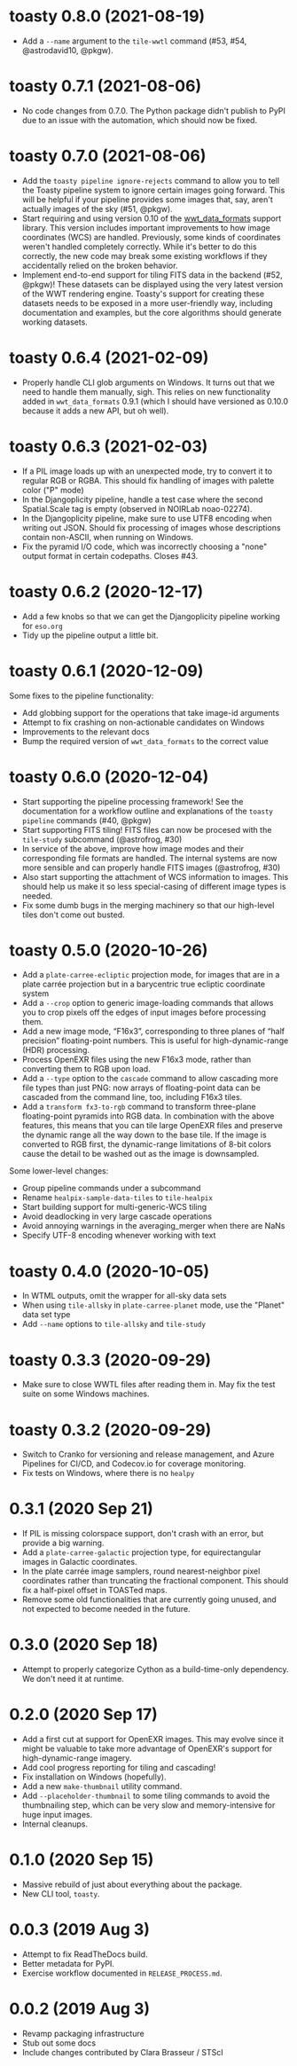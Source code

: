 # toasty 0.8.0 (2021-08-19)

- Add a `--name` argument to the `tile-wwtl` command (#53, #54, @astrodavid10,
  @pkgw).


# toasty 0.7.1 (2021-08-06)

- No code changes from 0.7.0. The Python package didn't publish to PyPI due
  to an issue with the automation, which should now be fixed.


# toasty 0.7.0 (2021-08-06)

- Add the `toasty pipeline ignore-rejects` command to allow you to tell the
  Toasty pipeline system to ignore certain images going forward. This will be
  helpful if your pipeline provides some images that, say, aren't actually
  images of the sky (#51, @pkgw).
- Start requiring and using version 0.10 of the [wwt_data_formats] support
  library. This version includes important improvements to how image coordinates
  (WCS) are handled. Previously, some kinds of coordinates weren't handled
  completely correctly. While it's better to do this correctly, the new code may
  break some existing workflows if they accidentally relied on the broken
  behavior.
- Implement end-to-end support for tiling FITS data in the backend (#52, @pkgw)!
  These datasets can be displayed using the very latest version of the WWT
  rendering engine. Toasty's support for creating these datasets needs to be
  exposed in a more user-friendly way, including documentation and examples,
  but the core algorithms should generate working datasets.

[wwt_data_formats]: https://wwt-data-formats.readthedocs.io/


# toasty 0.6.4 (2021-02-09)

- Properly handle CLI glob arguments on Windows. It turns out that we need to
  handle them manually, sigh. This relies on new functionality added in
  `wwt_data_formats` 0.9.1 (which I should have versioned as 0.10.0 because it
  adds a new API, but oh well).


# toasty 0.6.3 (2021-02-03)

- If a PIL image loads up with an unexpected mode, try to convert it to regular
  RGB or RGBA. This should fix handling of images with palette color ("P" mode)
- In the Djangoplicity pipeline, handle a test case where the second
  Spatial.Scale tag is empty (observed in NOIRLab noao-02274).
- In the Djangoplicity pipeline, make sure to use UTF8 encoding when writing out
  JSON. Should fix processing of images whose descriptions contain non-ASCII,
  when running on Windows.
- Fix the pyramid I/O code, which was incorrectly choosing a "none" output format
  in certain codepaths. Closes #43.


# toasty 0.6.2 (2020-12-17)

- Add a few knobs so that we can get the Djangoplicity pipeline working for
  `eso.org`
- Tidy up the pipeline output a little bit.


# toasty 0.6.1 (2020-12-09)

Some fixes to the pipeline functionality:

- Add globbing support for the operations that take image-id arguments
- Attempt to fix crashing on non-actionable candidates on Windows
- Improvements to the relevant docs
- Bump the required version of `wwt_data_formats` to the correct value


# toasty 0.6.0 (2020-12-04)

- Start supporting the pipeline processing framework! See the documentation for
  a workflow outline and explanations of the `toasty pipeline` commands (#40,
  @pkgw)
- Start supporting FITS tiling! FITS files can now be procesed with the
  `tile-study` subcommand (@astrofrog, #30)
- In service of the above, improve how image modes and their corresponding file
  formats are handled. The internal systems are now more sensible and can
  properly handle FITS images (@astrofrog, #30)
- Also start supporting the attachment of WCS information to images. This should
  help us make it so less special-casing of different image types is needed.
- Fix some dumb bugs in the merging machinery so that our high-level tiles
  don't come out busted.


# toasty 0.5.0 (2020-10-26)

- Add a `plate-carree-ecliptic` projection mode, for images that are in a plate
  carrée projection but in a barycentric true ecliptic coordinate system
- Add a `--crop` option to generic image-loading commands that allows you to crop
  pixels off the edges of input images before processing them.
- Add a new image mode, “F16x3”, corresponding to three planes of “half
  precision” floating-point numbers. This is useful for high-dynamic-range (HDR)
  processing.
- Process OpenEXR files using the new F16x3 mode, rather than converting them to
  RGB upon load.
- Add a `--type` option to the `cascade` command to allow cascading more file
  types than just PNG: now arrays of floating-point data can be cascaded from
  the command line, too, including F16x3 tiles.
- Add a `transform fx3-to-rgb` command to transform three-plane floating-point
  pyramids into RGB data. In combination with the above features, this means
  that you can tile large OpenEXR files and preserve the dynamic range all the
  way down to the base tile. If the image is converted to RGB first, the
  dynamic-range limitations of 8-bit colors cause the detail to be washed out as
  the image is downsampled.

Some lower-level changes:

- Group pipeline commands under a subcommand
- Rename `healpix-sample-data-tiles` to `tile-healpix`
- Start building support for multi-generic-WCS tiling
- Avoid deadlocking in very large cascade operations
- Avoid annoying warnings in the averaging_merger when there are NaNs
- Specify UTF-8 encoding whenever working with text

# toasty 0.4.0 (2020-10-05)

- In WTML outputs, omit the <Place> wrapper for all-sky data sets
- When using `tile-allsky` in `plate-carree-planet` mode, use the "Planet" data
  set type
- Add `--name` options to `tile-allsky` and `tile-study`

# toasty 0.3.3 (2020-09-29)

- Make sure to close WWTL files after reading them in. May fix the test suite
  on some Windows machines.

# toasty 0.3.2 (2020-09-29)

- Switch to Cranko for versioning and release management, and Azure Pipelines
  for CI/CD, and Codecov.io for coverage monitoring.
- Fix tests on Windows, where there is no `healpy`

# 0.3.1 (2020 Sep 21)

- If PIL is missing colorspace support, don't crash with an error, but provide a
  big warning.
- Add a `plate-carree-galactic` projection type, for equirectangular images in
  Galactic coordinates.
- In the plate carrée image samplers, round nearest-neighbor pixel coordinates
  rather than truncating the fractional component. This should fix a half-pixel
  offset in TOASTed maps.
- Remove some old functionalities that are currently going unused, and not
  expected to become needed in the future.

# 0.3.0 (2020 Sep 18)

- Attempt to properly categorize Cython as a build-time-only dependency. We don't
  need it at runtime.

# 0.2.0 (2020 Sep 17)

- Add a first cut at support for OpenEXR images. This may evolve since it might
  be valuable to take more advantage of OpenEXR's support for high-dynamic-range
  imagery.
- Add cool progress reporting for tiling and cascading!
- Fix installation on Windows (hopefully).
- Add a new `make-thumbnail` utility command.
- Add `--placeholder-thumbnail` to some tiling commands to avoid the thumbnailing
  step, which can be very slow and memory-intensive for huge input images.
- Internal cleanups.

# 0.1.0 (2020 Sep 15)

- Massive rebuild of just about everything about the package.
- New CLI tool, `toasty`.

# 0.0.3 (2019 Aug 3)

- Attempt to fix ReadTheDocs build.
- Better metadata for PyPI.
- Exercise workflow documented in `RELEASE_PROCESS.md`.

# 0.0.2 (2019 Aug 3)

- Revamp packaging infrastructure
- Stub out some docs
- Include changes contributed by Clara Brasseur / STScI
